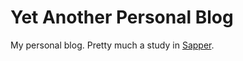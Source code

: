# Yet Another Personal Blog

My personal blog. Pretty much a study in [Sapper](https://sapper.svelte.dev/).
